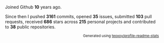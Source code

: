 Joined Github **10** years ago.

Since then I pushed **3161** commits, opened **35** issues, submitted **103** pull requests, received **686** stars across **215** personal projects and contributed to **38** public repositories.

<p align="right"><sub>Generated using <a href="https://github.com/marketplace/actions/profile-readme-stats">teoxoy/profile-readme-stats</a></sub></p>
